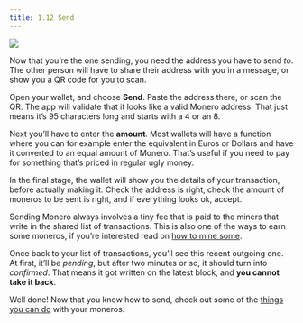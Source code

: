 ```yaml
---
title: 1.12 Send
---
```

![](01.12.png)

Now that you’re the one sending, you need the address you have to send _to_. The other person will have to share their address with you in a message, or show you a QR code for you to scan.

Open your wallet, and choose **Send**. Paste the address there, or scan the QR. The app will validate that it looks like a valid Monero address. That just means it’s 95 characters long and starts with a 4 or an 8.

Next you’ll have to enter the **amount**. Most wallets will have a function where you can for example enter the equivalent in Euros or Dollars and have it converted to an equal amount of Monero. That’s useful if you need to pay for something that’s priced in regular ugly money.

In the final stage, the wallet will show you the details of your transaction, before actually making it. Check the address is right, check the amount of moneros to be sent is right, and if everything looks ok, accept.

Sending Monero always involves a tiny fee that is paid to the miners that write in the shared list of transactions. This is also one of the ways to earn some moneros, if you’re interested read on [how to mine some](1.10_mine_monero.md).

Once back to your list of transactions, you’ll see this recent outgoing one. At first, it’ll be _pending_, but after two minutes or so, it should turn into _confirmed_. That means it got written on the latest block, and **you cannot take it back**.

Well done! Now that you know how to send, check out some of the [things you can do](1.13_use_monero.md) with your moneros.
